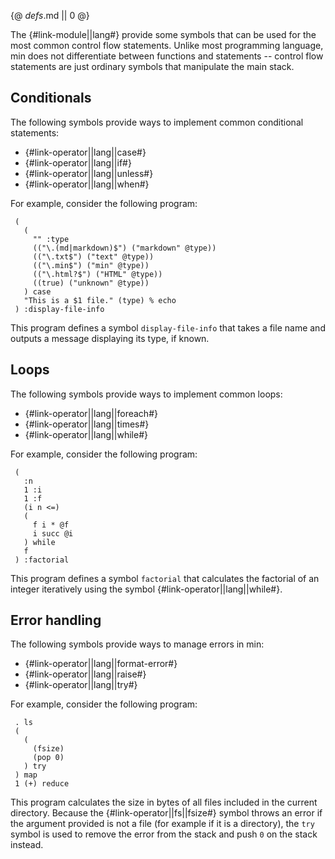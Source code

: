 {@ _defs_.md || 0 @}

The {#link-module||lang#} provide some symbols that can be used for the most common control flow statements. Unlike most programming language, min does not differentiate between functions and statements -- control flow statements are just ordinary symbols that manipulate the main stack.


## Conditionals

The following symbols provide ways to implement common conditional statements:

* {#link-operator||lang||case#}
* {#link-operator||lang||if#}
* {#link-operator||lang||unless#}
* {#link-operator||lang||when#}

For example, consider the following program:

     (
       (  
         "" :type
         (("\.(md|markdown)$") ("markdown" @type))
         (("\.txt$") ("text" @type))
         (("\.min$") ("min" @type))
         (("\.html?$") ("HTML" @type))
         ((true) ("unknown" @type))
       ) case 
       "This is a $1 file." (type) % echo
     ) :display-file-info

This program defines a symbol `display-file-info` that takes a file name and outputs a message displaying its type, if known.


## Loops

The following symbols provide ways to implement common loops:

* {#link-operator||lang||foreach#}
* {#link-operator||lang||times#}
* {#link-operator||lang||while#}


For example, consider the following program:

     (
       :n
       1 :i
       1 :f
       (i n <=)
       (
         f i * @f 
         i succ @i
       ) while
       f
     ) :factorial

This program defines a symbol `factorial` that calculates the factorial of an integer iteratively using the symbol {#link-operator||lang||while#}.

## Error handling

The following symbols provide ways to manage errors in min:

* {#link-operator||lang||format-error#}
* {#link-operator||lang||raise#}
* {#link-operator||lang||try#}

For example, consider the following program:

     . ls 
     (
       (
         (fsize) 
         (pop 0)
       ) try
     ) map 
     1 (+) reduce

This program calculates the size in bytes of all files included in the current directory. Because the {#link-operator||fs||fsize#} symbol throws an error if the argument provided is not a file (for example if it is a directory), the `try` symbol is used to remove the error from the stack and push `0` on the stack instead.
